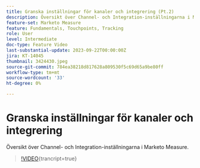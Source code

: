```yaml
---
title: Granska inställningar för kanaler och integrering (Pt.2)
description: Översikt över Channel- och Integration-inställningarna i Marketo Measure.
feature-set: Marketo Measure
feature: Fundamentals, Touchpoints, Tracking
role: User
level: Intermediate
doc-type: Feature Video
last-substantial-update: 2023-09-22T00:00:00Z
jira: KT-14045
thumbnail: 3424430.jpeg
source-git-commit: 784ea38218d817628a809530f5c69d65a9be80ff
workflow-type: tm+mt
source-wordcount: '33'
ht-degree: 0%

---
```



# Granska inställningar för kanaler och integrering

Översikt över Channel- och Integration-inställningarna i Marketo Measure.

>[!VIDEO](https://video.tv.adobe.com/v/3424430/?learn=on){trancript=true}
